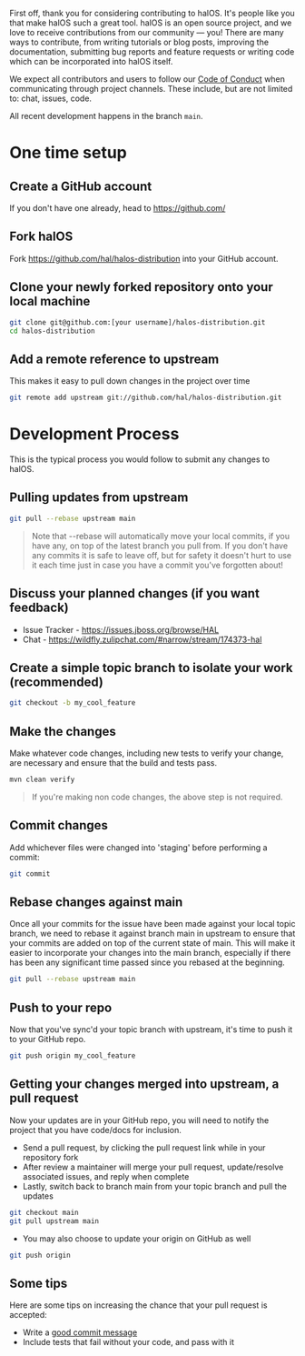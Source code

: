 First off, thank you for considering contributing to halOS. It's people like you that make halOS such a great tool. halOS is an open source project, and we love to receive contributions from our community — you! There are many ways to contribute, from writing tutorials or blog posts, improving the documentation, submitting bug reports and feature requests or writing code which can be incorporated into halOS itself.

We expect all contributors and users to follow our [Code of Conduct](CODE_OF_CONDUCT.md) when communicating through project channels. These include, but are not limited to: chat, issues, code.

All recent development happens in the branch `main`. 

# One time setup

## Create a GitHub account

If you don't have one already, head to https://github.com/

## Fork halOS

Fork https://github.com/hal/halos-distribution into your GitHub account.

## Clone your newly forked repository onto your local machine

```bash
git clone git@github.com:[your username]/halos-distribution.git
cd halos-distribution
```

## Add a remote reference to upstream

This makes it easy to pull down changes in the project over time

```bash
git remote add upstream git://github.com/hal/halos-distribution.git
```

# Development Process

This is the typical process you would follow to submit any changes to halOS.

## Pulling updates from upstream

```bash
git pull --rebase upstream main
```

> Note that --rebase will automatically move your local commits, if you have
> any, on top of the latest branch you pull from.
> If you don't have any commits it is safe to leave off, but for safety it
> doesn't hurt to use it each time just in case you have a commit you've
> forgotten about!

## Discuss your planned changes (if you want feedback)

 * Issue Tracker - https://issues.jboss.org/browse/HAL
 * Chat - https://wildfly.zulipchat.com/#narrow/stream/174373-hal

## Create a simple topic branch to isolate your work (recommended)

```bash
git checkout -b my_cool_feature
```

## Make the changes

Make whatever code changes, including new tests to verify your change, are necessary and ensure that the build and tests pass. 

```bash
mvn clean verify
```

> If you're making non code changes, the above step is not required.

## Commit changes

Add whichever files were changed into 'staging' before performing a commit:

```bash
git commit
```

## Rebase changes against main

Once all your commits for the issue have been made against your local topic branch, we need to rebase it against branch main in upstream to ensure that your commits are added on top of the current state of main. This will make it easier to incorporate your changes into the main branch, especially if there has been any significant time passed since you rebased at the beginning.

```bash
git pull --rebase upstream main
```

## Push to your repo

Now that you've sync'd your topic branch with upstream, it's time to push it to your GitHub repo.

```bash
git push origin my_cool_feature
```

## Getting your changes merged into upstream, a pull request

Now your updates are in your GitHub repo, you will need to notify the project that you have code/docs for inclusion.

 * Send a pull request, by clicking the pull request link while in your repository fork
 * After review a maintainer will merge your pull request, update/resolve associated issues, and reply when complete
 * Lastly, switch back to branch main from your topic branch and pull the updates

```bash
git checkout main
git pull upstream main
```

 * You may also choose to update your origin on GitHub as well

```bash
git push origin
```

## Some tips

Here are some tips on increasing the chance that your pull request is accepted:

 * Write a [good commit message](https://tbaggery.com/2008/04/19/a-note-about-git-commit-messages.html)
 * Include tests that fail without your code, and pass with it
